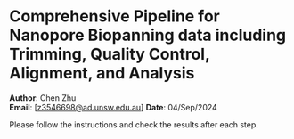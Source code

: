 # Comprehensive Pipeline for Nanopore Biopanning data including Trimming, Quality Control, Alignment, and Analysis

**Author**: Chen Zhu  
**Email**: [z3546698@ad.unsw.edu.au]
**Date**: 04/Sep/2024

Please follow the instructions and check the results after each step.
